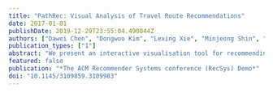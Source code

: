 ```yaml
---
title: "PathRec: Visual Analysis of Travel Route Recommendations"
date: 2017-01-01
publishDate: 2019-12-29T23:55:04.490044Z
authors: ["Dawei Chen", "Dongwoo Kim", "Lexing Xie", "Minjeong Shin", "Aditya Krishna Menon", "Cheng Soon Ong", "Iman Avazpour", "John Grundy"]
publication_types: ["1"]
abstract: "We present an interactive visualisation tool for recommending travel trajectories. This system is based on new machine learning formulations and algorithms for the sequence recommendation problem. The system starts from a map-based overview, taking an interactive query as starting point. It then breaks down contributions from different geographical and user behavior features, and those from individual points-of-interest versus pairs of consecutive points on a route. The system also supports detailed quantitative interrogation by comparing a large number of features for multiple points. Effective trajectory visualisations can potentially benefit a large cohort of online map users and assist their decision-making. More broadly, the design of this system can inform visualisations of other structured prediction tasks, such as for sequences or trees."
featured: false
publication: "*The ACM Recommender Systems conference (RecSys) Demo*"
doi: "10.1145/3109859.3109983"
---
```


